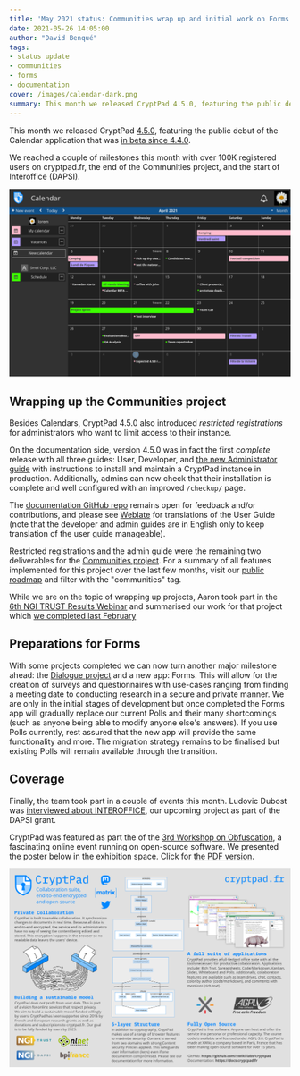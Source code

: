 ```yaml
---
title: 'May 2021 status: Communities wrap up and initial work on Forms'
date: 2021-05-26 14:05:00
author: "David Benqué"
tags:
- status update
- communities
- forms
- documentation
cover: /images/calendar-dark.png
summary: This month we released CryptPad 4.5.0, featuring the public debut of the Calendar application that was in beta since 4.4.0.
---
```


This month we released CryptPad [4.5.0](https://github.com/xwiki-labs/cryptpad/releases/4.5.0), featuring the public debut of the Calendar application that was [in beta since 4.4.0](https://blog.cryptpad.fr/2021/04/26/status-april-2021/).   

We reached a couple of milestones this month with over 100K registered users on cryptpad.fr, the end of the Communities project, and the start of Interoffice (DAPSI).  

![The calendar application shown in dark mode, now ready for public use!](/images/calendar-dark.png)  


## Wrapping up the Communities project

Besides Calendars, CryptPad 4.5.0 also introduced _restricted registrations_ for administrators who want to limit access to their instance.   

On the documentation side, version 4.5.0 was in fact the first _complete_ release with all three guides: User, Developer, and [the new Administrator guide](https://docs.cryptpad.fr/en/admin_guide/index.html) with instructions to install and maintain a CryptPad instance in production. Additionally, admins can now check that their installation is complete and well configured with an improved `/checkup/` page.   

The [documentation GitHub repo](https://github.com/xwiki-labs/cryptpad-documentation) remains open for feedback and/or contributions, and please see [Weblate](https://weblate.cryptpad.fr/projects/user-guide/) for translations of the User Guide (note that the developer and admin guides are in English only to keep translation of the user guide manageable).  

Restricted registrations and the admin guide were the remaining two deliverables for the [Communities project](https://nlnet.nl/project/Cryptpad-Communities/). For a summary of all features implemented for this project over the last few months, visit our [public roadmap](https://cryptpad.fr/kanban/#/2/kanban/view/PLM0C3tFWvYhd+EPzXrbT+NxB76Z5DtZhAA5W5hG9wo/) and filter with the "communities" tag.   

While we are on the topic of wrapping up projects, Aaron took part in the [6th NGI TRUST Results Webinar](https://www.ngi.eu/event/ngi_trust-webinar-results-6/?instance_id=519) and summarised our work for that project which [we completed last February](https://blog.cryptpad.fr/2021/02/24/status-feb-2021/)  


## Preparations for Forms

With some projects completed we can now turn another major milestone ahead: the [Dialogue project](https://nlnet.nl/project/CryptPadForms/) and a new app: Forms. This will allow for the creation of surveys and questionnaires with use-cases ranging from finding a meeting date to conducting research in a secure and private manner. We are only in the initial stages of development but once completed the Forms app will gradually replace our current Polls and their many shortcomings (such as anyone being able to modify anyone else's answers). If you use Polls currently, rest assured that the new app will provide the same functionality and more. The migration strategy remains to be finalised but existing Polls will remain available through the transition.   


## Coverage

Finally, the team took part in a couple of events this month. Ludovic Dubost was [interviewed about INTEROFFICE](https://www.capdigital.com/en/dapsi-2nd-open-call-results-are-out-discover-one-of-the-winners-xwiki/), our upcoming project as part of the DAPSI grant.  

CryptPad was featured as part the of the [3rd Workshop on Obfuscation](https://3rd.obfuscationworkshop.org/), a fascinating online event running on open-source software. We presented the poster below in the exhibition space. Click for [the PDF version](https://cryptpad.fr/file/#/2/file/LSBSej8liq5+v+igXgS6vDXA/).  

![The CryptPad poster presented at the workshop](/images/cryptpad-poster.png)  

